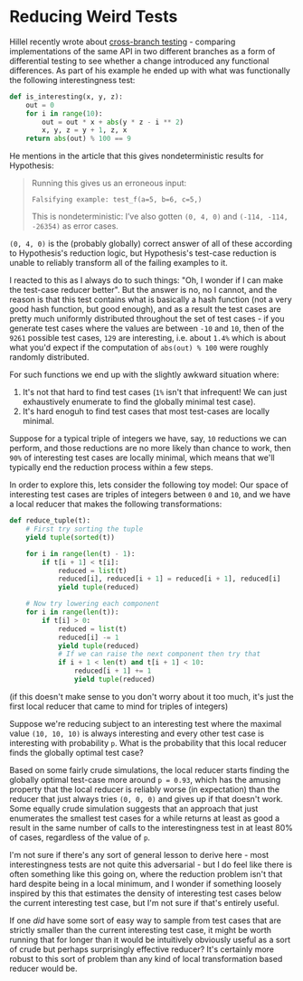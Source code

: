 # Reducing Weird Tests

Hillel recently wrote about [cross-branch testing](https://buttondown.email/hillelwayne/archive/fd1f0758-ae31-4e83-9138-33721cbd5ce3) - comparing implementations of the same API in two different branches as a form of differential testing to see whether a change introduced any functional differences.
As part of his example he ended up with what was functionally the following interestingness test:


```python
def is_interesting(x, y, z):
    out = 0
    for i in range(10):
        out = out * x + abs(y * z - i ** 2)
        x, y, z = y + 1, z, x
    return abs(out) % 100 == 9
```

He mentions in the article that this gives nondeterministic results for Hypothesis:

> Running this gives us an erroneous input:
> 
> `Falsifying example: test_f(a=5, b=6, c=5,)`
>
> This is nondeterministic: I’ve also gotten `(0, 4, 0)` and `(-114, -114, -26354)` as error cases.


`(0, 4, 0)` is the (probably globally) correct answer of all of these according to Hypothesis's reduction logic,
but Hypothesis's test-case reduction is unable to reliably transform all of the failing examples to it.

I reacted to this as I always do to such things: "Oh, I wonder if I can make the test-case reducer better". But the answer is no, no I cannot, and the reason is that this test contains what is basically a hash function (not a very good hash function, but good enough), and as a result the test cases are pretty much uniformly distributed throughout the set of test cases - if you generate test cases where the values are between `-10` and `10`, then of the `9261` possible test cases, `129` are interesting, i.e. about `1.4%` which is about what you'd expect if the computation of `abs(out) % 100` were roughly randomly distributed.

For such functions we end up with the slightly awkward situation where:

1. It's not that hard to find test cases (`1%` isn't that infrequent! We can just exhaustively enumerate to find the globally minimal test case).
2. It's hard enoguh to find test cases that most test-cases are locally minimal.

Suppose for a typical triple of integers we have, say, `10` reductions we can perform, and those reductions are no more likely than chance to work, then `90%` of interesting test cases are locally minimal, which means that we'll typically end the reduction process within a few steps.

In order to explore this, lets consider the following toy model: Our space of interesting test cases are triples of integers between `0` and `10`, and we have a local reducer that makes the following transformations:

```python
def reduce_tuple(t):
    # First try sorting the tuple
    yield tuple(sorted(t))

    for i in range(len(t) - 1):
        if t[i + 1] < t[i]:
            reduced = list(t)
            reduced[i], reduced[i + 1] = reduced[i + 1], reduced[i]
            yield tuple(reduced)

    # Now try lowering each component
    for i in range(len(t)):
        if t[i] > 0:
            reduced = list(t)
            reduced[i] -= 1
            yield tuple(reduced)
            # If we can raise the next component then try that
            if i + 1 < len(t) and t[i + 1] < 10:
                reduced[i + 1] += 1
                yield tuple(reduced)
```

(if this doesn't make sense to you don't worry about it too much, it's just the first local reducer that came to mind for triples of integers)

Suppose we're reducing subject to an interesting test where the maximal value `(10, 10, 10)` is always interesting and every other test case is interesting with probability `p`. What is the probability that this local reducer finds the globally optimal test case?

Based on some fairly crude simulations, the local reducer starts finding the globally optimal test-case more around `p = 0.93`, which has the amusing property that the local reducer is reliably worse (in expectation) than the reducer that just always tries `(0, 0, 0)` and gives up if that doesn't work. Some equally crude simulation suggests that an approach that just enumerates the smallest test cases for a while returns at least as good a result in the same number of calls to the interestingness test in at least 80% of cases, regardless of the value of `p`.

I'm not sure if there's any sort of general lesson to derive here - most interestingness tests are not quite this adversarial - but I do feel like there is often something like this going on, where the reduction problem isn't that hard despite being in a local minimum, and I wonder if something loosely inspired by this that estimates the density of interesting test cases below the current interesting test case, but I'm not sure if that's entirely useful.

If one *did* have some sort of easy way to sample from test cases that are strictly smaller than the current interesting test case, it might be worth running that for longer than it would be intuitively obviously useful as a sort of crude but perhaps surprisingly effective reducer? It's certainly more robust to this sort of problem than any kind of local transformation based reducer would be. 
